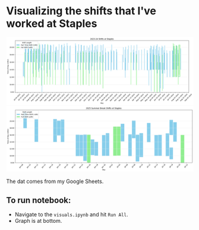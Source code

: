 # Visualizing the shifts that I've worked at Staples

![Graph 2023-24](./Staples%20Finances%202023-24.png)
![Graph 2025](./Staples%20Finances%202025.png)

The dat comes from my Google Sheets.

## To run notebook:
- Navigate to the `visuals.ipynb` and hit `Run All`. 
- Graph is at bottom.
